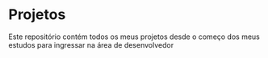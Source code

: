 # Projetos
Este repositório contém todos os meus projetos desde o começo dos meus estudos para ingressar na área de desenvolvedor
